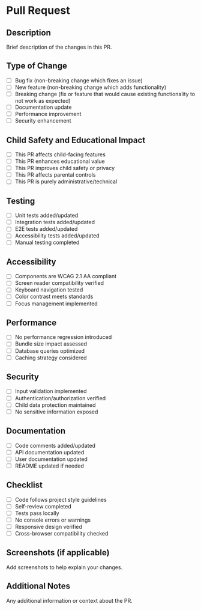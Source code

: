 # Pull Request

## Description
Brief description of the changes in this PR.

## Type of Change
- [ ] Bug fix (non-breaking change which fixes an issue)
- [ ] New feature (non-breaking change which adds functionality)
- [ ] Breaking change (fix or feature that would cause existing functionality to not work as expected)
- [ ] Documentation update
- [ ] Performance improvement
- [ ] Security enhancement

## Child Safety and Educational Impact
- [ ] This PR affects child-facing features
- [ ] This PR enhances educational value
- [ ] This PR improves child safety or privacy
- [ ] This PR affects parental controls
- [ ] This PR is purely administrative/technical

## Testing
- [ ] Unit tests added/updated
- [ ] Integration tests added/updated
- [ ] E2E tests added/updated
- [ ] Accessibility tests added/updated
- [ ] Manual testing completed

## Accessibility
- [ ] Components are WCAG 2.1 AA compliant
- [ ] Screen reader compatibility verified
- [ ] Keyboard navigation tested
- [ ] Color contrast meets standards
- [ ] Focus management implemented

## Performance
- [ ] No performance regression introduced
- [ ] Bundle size impact assessed
- [ ] Database queries optimized
- [ ] Caching strategy considered

## Security
- [ ] Input validation implemented
- [ ] Authentication/authorization verified
- [ ] Child data protection maintained
- [ ] No sensitive information exposed

## Documentation
- [ ] Code comments added/updated
- [ ] API documentation updated
- [ ] User documentation updated
- [ ] README updated if needed

## Checklist
- [ ] Code follows project style guidelines
- [ ] Self-review completed
- [ ] Tests pass locally
- [ ] No console errors or warnings
- [ ] Responsive design verified
- [ ] Cross-browser compatibility checked

## Screenshots (if applicable)
Add screenshots to help explain your changes.

## Additional Notes
Any additional information or context about the PR.